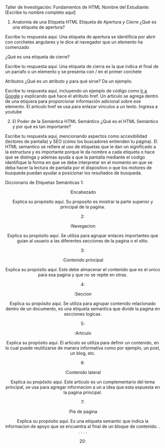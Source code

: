 Taller de Investigación: Fundamentos de HTML
Nombre del Estudiante: [Escribe tu nombre completo aquí]

1. Anatomía de una Etiqueta HTML
Etiqueta de Apertura y Cierre
¿Qué es una etiqueta de apertura?

Escribe tu respuesta aquí.
Una etiqueta de apertura se identificia por abrir con corchetes angulares y le dice al navegador que un elemento ha comenzado

¿Qué es una etiqueta de cierre?

Escribe tu respuesta aquí.
Una etiqueta de cierra es la que indica el final de un parrafo o un elemento y se presenta con / en el primer corchete

Atributos
¿Qué es un atributo y para qué sirve? Da un ejemplo.

Escribe tu respuesta aquí, incluyendo un ejemplo de código como <a href="https://google.com">Ir a Google</a> y explicando qué hace el atributo href.
Un articulo se agrega dentro de una etiquera para proporcionar información adicional sobre ese elemento. El articulo href se usa para enlazar vinculos a un texto. <a hret="https://www.youtube.com">Ingresa a youtube</a>

2. El Poder de la Semántica
HTML Semántico
¿Qué es el HTML Semántico y por qué es tan importante?

Escribe tu respuesta aquí, mencionando aspectos como accesibilidad (lectores de pantalla) y SEO (cómo los buscadores entienden tu página).
El HTML semantico se refiere al uso de etiquetas que le dan un significado a la estructura y es importante porque le da nombre a cada etiqueta o hace que se distinga y ademas ayuda a que la pantalla mediante el codigo identifique la forma en que se debe interpretar en el momento en que se deba hacer la lectura de pantalla por el dispositivo o que los motores de busqueda puedan ayudar a posicionar los resultados de busqueda.

Diccionario de Etiquetas Semánticas
1: <header>:Encabezado

Explica su propósito aquí.
Su proposito es mostrar la parte superior y principal de la pagina.

2: <nav>:Navegacion

Explica su propósito aquí.
Se utiliza para agrupar enlaces importantes que guian al usuario a las diferentes secciones de la pagina o el sitio.

3: <main>:Contenido principal

Explica su propósito aquí.
Este debe almacenar el contenido que es el unico para esa pagina y que no se repite en otras.

4: <section>:Seccion

Explica su propósito aquí.
Se utiliza para agrupar contenido relacionado dentro de un documento, es una etiqueta semantica que divide la pagina en secciones logicas.

5: <article>:Articulo

Explica su propósito aquí.
El articulo se utiliza para definir un contenido, en lo cual puede reutilizarse de manera informativa como por ejemplo, un post, un blog, etc.

6: <aside>:Contenido lateral

Explica su propósito aquí.
Este articulo es un complementario del tema principal, se usa para agregar informacion a un a idea que esta expuesta en la pagina principal.

7: <footer>:Pie de pagina

Explica su propósito aquí.
Es una etiqueta semantic que indica la informacion de apoyo que se encuentra al final de un bloque de contenido.
.
.
.
.
.

20: 

